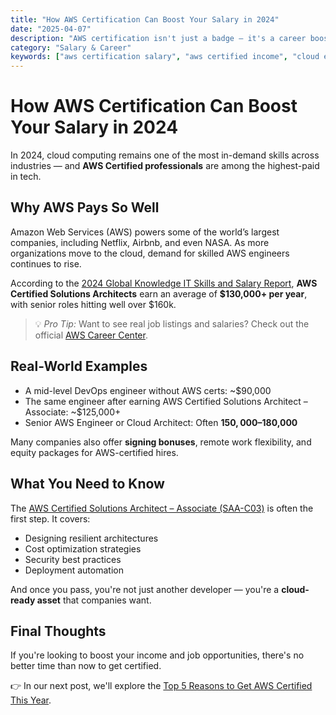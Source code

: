 ```yaml
---
title: "How AWS Certification Can Boost Your Salary in 2024"
date: "2025-04-07"
description: "AWS certification isn't just a badge — it's a career booster. Learn how earning an AWS certification can increase your salary by thousands of dollars."
category: "Salary & Career"
keywords: ["aws certification salary", "aws certified income", "cloud engineer salary", "aws solutions architect salary", "aws certification value"]
---
```


# How AWS Certification Can Boost Your Salary in 2024

In 2024, cloud computing remains one of the most in-demand skills across industries — and **AWS Certified professionals** are among the highest-paid in tech.

## Why AWS Pays So Well

Amazon Web Services (AWS) powers some of the world’s largest companies, including Netflix, Airbnb, and even NASA. As more organizations move to the cloud, demand for skilled AWS engineers continues to rise.

According to the [2024 Global Knowledge IT Skills and Salary Report](https://www.globalknowledge.com),  **AWS Certified Solutions Architects** earn an average of **$130,000+ per year**, with senior roles hitting well over $160k.

> 💡 *Pro Tip:* Want to see real job listings and salaries? Check out the official [AWS Career Center](https://aws.amazon.com/careers/). 

## Real-World Examples

- A mid-level DevOps engineer without AWS certs: ~$90,000  
- The same engineer after earning AWS Certified Solutions Architect – Associate: ~$125,000+
- Senior AWS Engineer or Cloud Architect: Often **$150,000–$180,000**

Many companies also offer **signing bonuses**, remote work flexibility, and equity packages for AWS-certified hires.

## What You Need to Know

The [AWS Certified Solutions Architect – Associate (SAA-C03)](https://aws.amazon.com/certification/certified-solutions-architect-associate/)  is often the first step. It covers:

- Designing resilient architectures
- Cost optimization strategies
- Security best practices
- Deployment automation

And once you pass, you're not just another developer — you're a **cloud-ready asset** that companies want.

## Final Thoughts

If you're looking to boost your income and job opportunities, there's no better time than now to get certified.

👉 In our next post, we'll explore the [Top 5 Reasons to Get AWS Certified This Year](/blog/top-5-reasons-to-get-aws-certified-this-year).